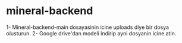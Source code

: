 # mineral-backend

1- Mineral-backend-main dosayasinin icine uploads diye bir dosya olusturun.
2- Google drive'dan modeli indirip ayni dosyanin icine atin.

